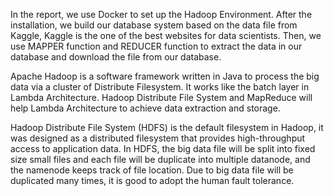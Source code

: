 In the report, we use Docker to set up the Hadoop Environment. After the installation, we build our database system based on the data file from Kaggle, Kaggle is the one of the best websites for data scientists. Then, we use MAPPER function and REDUCER function to extract the data in our database and download the file from our database. 

Apache Hadoop is a software framework written in Java to process the big data via a cluster of Distribute Filesystem. It works like the batch layer in Lambda Architecture. Hadoop Distribute File System and MapReduce will help Lambda Architecture to achieve data extraction and storage.

Hadoop Distribute File System (HDFS) is the default filesystem in Hadoop, it was designed as a distributed filesystem that provides high-throughput access to application data. In HDFS, the big data file will be split into fixed size small files and each file will be duplicate into multiple datanode, and the namenode keeps track of file location. Due to big data file will be duplicated many times, it is good to adopt the human fault tolerance.
